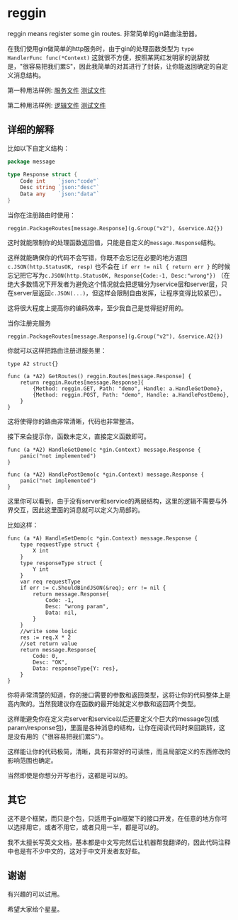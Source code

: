 # reggin

reggin means register some gin routes. 非常简单的gin路由注册器。 

在我们使用gin做简单的http服务时，由于gin的处理函数类型为 `type HandlerFunc func(*Context)` 这就很不方便，按照某网红发明家的说辞就是，"很容易把我们累S"，因此我简单的对其进行了封装，让你能返回确定的自定义消息结构。

第一种用法样例:
[服务文件](/internal/demos/main/main.go)
[测试文件](/reggin_test.go)

第二种用法样例:
[逻辑文件](/reggin/reghan/reghan.go)
[测试文件](/reggin/reghan/reghan_test.go)

## 详细的解释

比如以下自定义结构：
```go
package message

type Response struct {
	Code int    `json:"code"`
	Desc string `json:"desc"`
	Data any    `json:"data"`
}
```
当你在注册路由时使用：
```
reggin.PackageRoutes[message.Response](g.Group("v2"), &service.A2{})
```
这时就能限制你的处理函数返回值，只能是自定义的`message.Response`结构。

这样就能确保你的代码不会写错，你既不会忘记在必要的地方返回`c.JSON(http.StatusOK, resp)` 也不会在 `if err != nil { return err }` 的时候忘记把它写为`c.JSON(http.StatusOK, Response{Code:-1, Desc:"wrong"})` （在绝大多数情况下开发者为避免这个情况就会把逻辑分为service层和server层，只在server层返回`c.JSON(...)`，但这样会限制自由发挥，让程序变得比较紧巴）。

这将很大程度上提高你的编码效率，至少我自己是觉得挺好用的。

当你注册完服务
```
reggin.PackageRoutes[message.Response](g.Group("v2"), &service.A2{})
```

你就可以这样把路由注册进服务里：
```
type A2 struct{}

func (a *A2) GetRoutes() reggin.Routes[message.Response] {
	return reggin.Routes[message.Response]{
		{Method: reggin.GET, Path: "demo", Handle: a.HandleGetDemo},
		{Method: reggin.POST, Path: "demo", Handle: a.HandlePostDemo},
	}
}
```
这将使得你的路由非常清晰，代码也非常整洁。

接下来会提示你，函数未定义，直接定义函数即可。
```
func (a *A2) HandleGetDemo(c *gin.Context) message.Response {
	panic("not implemented")
}

func (a *A2) HandlePostDemo(c *gin.Context) message.Response {
	panic("not implemented")
}
```
这里你可以看到，由于没有server和service的两层结构，这里的逻辑不需要与外界交互，因此这里面的消息就可以定义为局部的。

比如这样：
```
func (a *A) HandleSetDemo(c *gin.Context) message.Response {
	type requestType struct {
		X int
	}
	type responseType struct {
		Y int
	}
	var req requestType
	if err := c.ShouldBindJSON(&req); err != nil {
		return message.Response{
			Code: -1,
			Desc: "wrong param",
			Data: nil,
		}
	}
	//write some logic
	res := req.X * 2
	//set return value
	return message.Response{
		Code: 0,
		Desc: "OK",
		Data: responseType{Y: res},
	}
}
```
你将非常清楚的知道，你的接口需要的参数和返回类型，这将让你的代码整体上是高内聚的。当然我建议你在函数的最开始就定义参数和返回两个类型。

这样能避免你在定义完server和service以后还要定义个巨大的message包(或param/response包)，里面是各种消息的结构，让你在阅读代码时来回跳转，这是没有用的（"很容易把我们累S"）。

这样能让你的代码极简，清晰，具有非常好的可读性，而且局部定义的东西修改的影响范围也确定。

当然即使是你想分开写也行，这都是可以的。

## 其它
这不是个框架，而只是个包，只适用于gin框架下的接口开发，在任意的地方你可以选择用它，或者不用它，或者只用一半，都是可以的。

我不太擅长写英文文档，基本都是中文写完然后让机器帮我翻译的，因此代码注释中也是有不少中文的，这对于中文开发者友好些。

## 谢谢
有兴趣的可以试用。

希望大家给个星星。

